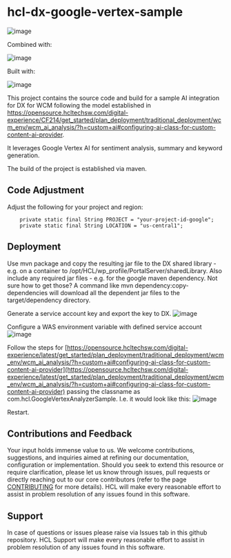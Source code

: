# hcl-dx-google-vertex-sample

![image](https://github.com/HCL-TECH-SOFTWARE/dx-google-vertex-sample/assets/7836735/019d0f19-5352-4e14-9f26-039671c05f6c)

Combined with:

![image](https://github.com/HCL-TECH-SOFTWARE/dx-google-vertex-sample/assets/7836735/a15f6c8d-c21f-4fca-8049-2cad9fcee8cd)

Built with:

![image](https://github.com/HCL-TECH-SOFTWARE/dx-google-vertex-sample/assets/7836735/904afc19-bdcb-45ea-a3c1-4b2a554adff4)


This project contains the source code and build for a sample AI integration for DX for WCM following the model established in https://opensource.hcltechsw.com/digital-experience/CF214/get_started/plan_deployment/traditional_deployment/wcm_env/wcm_ai_analysis/?h=custom+ai#configuring-ai-class-for-custom-content-ai-provider.

It leverages Google Vertex AI for sentiment analysis, summary and keyword generation.

The build of the project is established via maven.

## Code Adjustment

Adjust the following for your project and region:
```
	private static final String PROJECT = "your-project-id-google";
	private static final String LOCATION = "us-central1";
```

## Deployment

Use mvn package and copy the resulting jar file to the DX shared library - e.g. on a container to /opt/HCL/wp_profile/PortalServer/sharedLibrary.
Also include any required jar files - e.g. for the google maven dependency. 
Not sure how to get those? A command like mvn dependency:copy-dependencies will download all the dependent jar files to the target/dependency directory.


Generate a service account key and export the key to DX.
![image](https://github.com/HCL-TECH-SOFTWARE/dx-google-vertex-sample/assets/7836735/57340eb5-cf4c-47a3-96c3-d6c8b95198f0)


Configure a WAS environment variable with defined service account 
![image](https://github.com/HCL-TECH-SOFTWARE/dx-google-vertex-sample/assets/7836735/9e835e98-38c1-4697-9ce2-521f85463b57)


Follow the steps for [https://opensource.hcltechsw.com/digital-experience/latest/get_started/plan_deployment/traditional_deployment/wcm_env/wcm_ai_analysis/?h=custom+ai#configuring-ai-class-for-custom-content-ai-provider](https://opensource.hcltechsw.com/digital-experience/latest/get_started/plan_deployment/traditional_deployment/wcm_env/wcm_ai_analysis/?h=custom+ai#configuring-ai-class-for-custom-content-ai-provider) passing the classname as com.hcl.GoogleVertexAnalyzerSample.
I.e. it would look like this:
![image](https://github.com/HCL-TECH-SOFTWARE/dx-google-vertex-sample/assets/7836735/fab3c8db-58df-4d09-b873-1c2b1a7648bb)


Restart.

## Contributions and Feedback

Your input holds immense value to us. We welcome contributions, suggestions, and inquiries aimed at refining our documentation, configuration or implementation. Should you seek to extend this resource or require clarification, please let us know through issues, pull requests or directly reaching out to our core contributors (refer to the page [CONTRIBUTING](./CONTRIBUTING.md) for more details). HCL will make every reasonable effort to assist in problem resolution of any issues found in this software.

## Support

In case of questions or issues please raise via Issues tab in this github repository. HCL Support will make every reasonable effort to assist in problem resolution of any issues found in this software.

